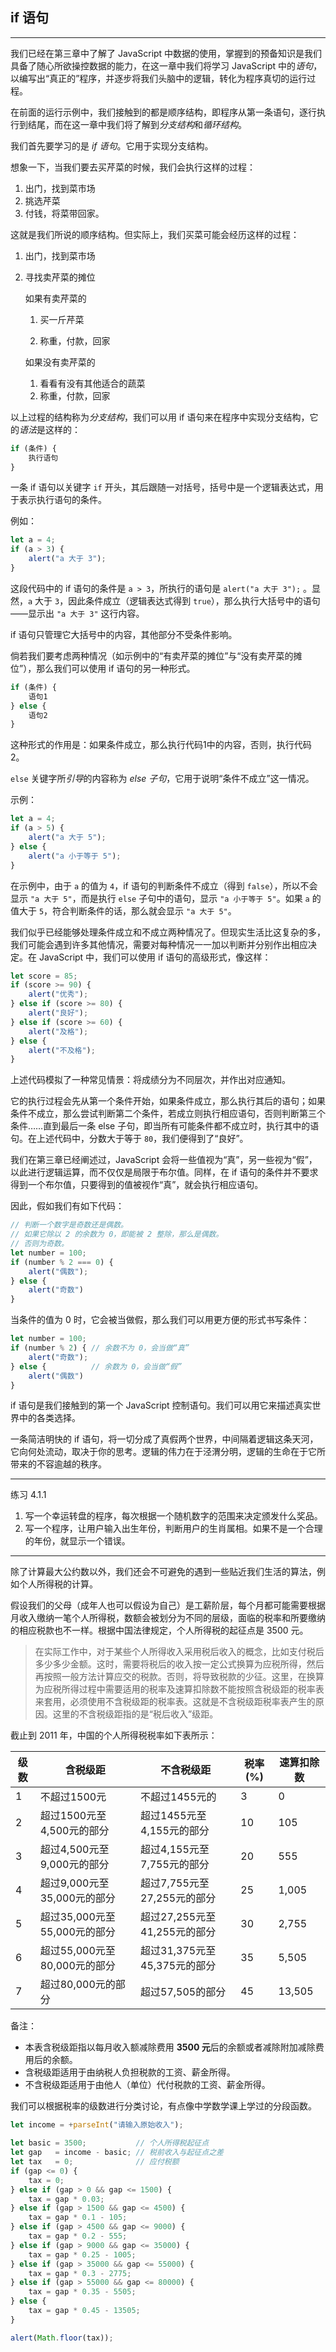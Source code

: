 ## if 语句

------

我们已经在第三章中了解了 JavaScript 中数据的使用，掌握到的预备知识是我们具备了随心所欲操控数据的能力，在这一章中我们将学习 JavaScript 中的*语句*，以编写出“真正的”程序，并逐步将我们头脑中的逻辑，转化为程序真切的运行过程。

在前面的运行示例中，我们接触到的都是顺序结构，即程序从第一条语句，逐行执行到结尾，而在这一章中我们将了解到*分支结构*和*循环结构*。

我们首先要学习的是 *if 语句*。它用于实现分支结构。

想象一下，当我们要去买芹菜的时候，我们会执行这样的过程：

1. 出门，找到菜市场
2. 挑选芹菜
3. 付钱，将菜带回家。

这就是我们所说的顺序结构。但实际上，我们买菜可能会经历这样的过程：

1. 出门，找到菜市场

2. 寻找卖芹菜的摊位

   如果有卖芹菜的

   1. 买一斤芹菜

   2. 称重，付款，回家


    如果没有卖芹菜的

   1. 看看有没有其他适合的蔬菜
   2. 称重，付款，回家

以上过程的结构称为*分支结构*，我们可以用 if 语句来在程序中实现分支结构，它的*语法*是这样的：

```javascript
if (条件) {
    执行语句
}
```

一条 if 语句以关键字  `if` 开头，其后跟随一对括号，括号中是一个逻辑表达式，用于表示执行语句的条件。

例如：

```javascript
let a = 4;
if (a > 3) {
    alert("a 大于 3");
}
```

这段代码中的 if 语句的条件是 `a > 3`，所执行的语句是 `alert("a 大于 3");` 。显然，`a` 大于 `3`，因此条件成立（逻辑表达式得到 `true`），那么执行大括号中的语句——显示出 `"a 大于 3"` 这行内容。

if 语句只管理它大括号中的内容，其他部分不受条件影响。

倘若我们要考虑两种情况（如示例中的“有卖芹菜的摊位”与“没有卖芹菜的摊位”），那么我们可以使用 if 语句的另一种形式。

```javascript
if (条件) {
    语句1
} else {
    语句2 
}
```

这种形式的作用是：如果条件成立，那么执行代码1中的内容，否则，执行代码2。

`else` 关键字所*引导*的内容称为 *else 子句*，它用于说明“条件不成立”这一情况。

示例：

```javascript
let a = 4;
if (a > 5) {
    alert("a 大于 5");
} else {
    alert("a 小于等于 5");
}
```

在示例中，由于 `a` 的值为 `4`，if 语句的判断条件不成立（得到 `false`），所以不会显示 `"a 大于 5"`，而是执行 `else` 子句中的语句，显示 `"a 小于等于 5"`。如果 `a` 的值大于 `5`，符合判断条件的话，那么就会显示 `"a 大于 5"`。

我们似乎已经能够处理条件成立和不成立两种情况了。但现实生活比这复杂的多，我们可能会遇到许多其他情况，需要对每种情况一一加以判断并分别作出相应决定。在 JavaScript 中，我们可以使用 if 语句的高级形式，像这样：

```javascript
let score = 85;
if (score >= 90) {
    alert("优秀");
} else if (score >= 80) {
    alert("良好");
} else if (score >= 60) {
    alert("及格");
} else {
    alert("不及格");
}
```

上述代码模拟了一种常见情景：将成绩分为不同层次，并作出对应通知。

它的执行过程会先从第一个条件开始，如果条件成立，那么执行其后的语句；如果条件不成立，那么尝试判断第二个条件，若成立则执行相应语句，否则判断第三个条件……直到最后一条 else 子句，即当所有可能条件都不成立时，执行其中的语句。在上述代码中，分数大于等于 `80`，我们便得到了“良好”。

我们在第三章已经阐述过，JavaScript 会将一些值视为“真”，另一些视为“假”，以此进行逻辑运算，而不仅仅是局限于布尔值。同样，在 if 语句的条件并不要求得到一个布尔值，只要得到的值被视作“真”，就会执行相应语句。

因此，假如我们有如下代码：

```javascript
// 判断一个数字是奇数还是偶数。
// 如果它除以 2 的余数为 0，即能被 2 整除，那么是偶数。
// 否则为奇数。
let number = 100;
if (number % 2 === 0) {
    alert("偶数");
} else {
    alert("奇数")
}    
```

当条件的值为 0 时，它会被当做假，那么我们可以用更方便的形式书写条件：

```javascript
let number = 100;
if (number % 2) { // 余数不为 0，会当做“真”
    alert("奇数");
} else {          // 余数为 0，会当做“假”
    alert("偶数")
}    
```

if 语句是我们接触到的第一个 JavaScript 控制语句。我们可以用它来描述真实世界中的各类选择。

一条简洁明快的 if 语句，将一切分成了真假两个世界，中间隔着逻辑这条天河，它向何处流动，取决于你的思考。逻辑的伟力在于泾渭分明，逻辑的生命在于它所带来的不容逾越的秩序。



---

练习 4.1.1

1. 写一个幸运转盘的程序，每次根据一个随机数字的范围来决定颁发什么奖品。
2. 写一个程序，让用户输入出生年份，判断用户的生肖属相。如果不是一个合理的年份，就显示一个错误。

---



除了计算最大公约数以外，我们还会不可避免的遇到一些贴近我们生活的算法，例如个人所得税的计算。

假设我们的父母（成年人也可以假设为自己）是工薪阶层，每个月都可能需要根据月收入缴纳一笔个人所得税，数额会被划分为不同的层级，面临的税率和所要缴纳的相应税款也不一样。根据中国法律规定，个人所得税的起征点是 3500 元。

> 在实际工作中，对于某些个人所得收入采用税后收入的概念，比如支付税后多少多少金额。这时，需要将税后的收入按一定公式换算为应税所得，然后再按照一般方法计算应交的税款。否则，将导致税款的少征。这里，在换算为应税所得过程中需要适用的税率及速算扣除数不能按照含税级距的税率表来套用，必须使用不含税级距的税率表。这就是不含税级距税率表产生的原因。这里的不含税级距指的是“税后收入”级距。

截止到 2011 年，中国的个人所得税税率如下表所示：

| 级数 | 含税级距                     | 不含税级距                   | 税率(%) | 速算扣除数 |
| ---- | ---------------------------- | ---------------------------- | ------- | ---------- |
| 1    | 不超过1500元                 | 不超过1455元的               | 3       | 0          |
| 2    | 超过1500元至4,500元的部分    | 超过1455元至4,155元的部分    | 10      | 105        |
| 3    | 超过4,500元至9,000元的部分   | 超过4,155元至7,755元的部分   | 20      | 555        |
| 4    | 超过9,000元至35,000元的部分  | 超过7,755元至27,255元的部分  | 25      | 1,005      |
| 5    | 超过35,000元至55,000元的部分 | 超过27,255元至41,255元的部分 | 30      | 2,755      |
| 6    | 超过55,000元至80,000元的部分 | 超过31,375元至45,375元的部分 | 35      | 5,505      |
| 7    | 超过80,000元的部分           | 超过57,505的部分             | 45      | 13,505     |

备注：

- 本表含税级距指以每月收入额减除费用 **3500 元**后的余额或者减除附加减除费用后的余额。
- 含税级距适用于由纳税人负担税款的工资、薪金所得。
- 不含税级距适用于由他人（单位）代付税款的工资、薪金所得。

我们可以根据税率的级数进行分类讨论，有点像中学数学课上学过的分段函数。

```javascript
let income = +parseInt("请输入原始收入");

let basic = 3500;           // 个人所得税起征点
let gap   = income - basic; // 税前收入与起征点之差
let tax   = 0;              // 应付税额
if (gap <= 0) {
    tax = 0;
} else if (gap > 0 && gap <= 1500) {
    tax = gap * 0.03;        
} else if (gap > 1500 && gap <= 4500) {
    tax = gap * 0.1 - 105;
} else if (gap > 4500 && gap <= 9000) {
    tax = gap * 0.2 - 555;    
} else if (gap > 9000 && gap <= 35000) {
    tax = gap * 0.25 - 1005;
} else if (gap > 35000 && gap <= 55000) {
    tax = gap * 0.3 - 2775;
} else if (gap > 55000 && gap <= 80000) {
    tax = gap * 0.35 - 5505;
} else {
    tax = gap * 0.45 - 13505;
}

alert(Math.floor(tax));
```






